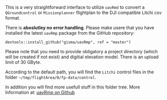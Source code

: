 This is a very straightforward interface to utilize `uavRmd` to convert a `QGroundcontrol`  or `Missionplanner` flightplan to the DJI compatible Litchi csv format.

There is **aboslutley no error handling**.  Please make usere that you have installed the latest `uavRmp` package from the GitHub repository:

`devtools::install_github("gisma/uavRmp", ref = "master")`

Please note that you need to provide obligatory a project directory (which will be created if not exist) and digitial elevation model. There is an upload limit of 30 GByte.

According to the default path, you will find the `Litchi` control files in the folder `~/tmp/flightArea/0/fp-data/control`. 

In addition you will find more usefull stuff in this folder tree. More Information at: [uavRmp on Github](https://gisma.github.io/uavRmp/)
